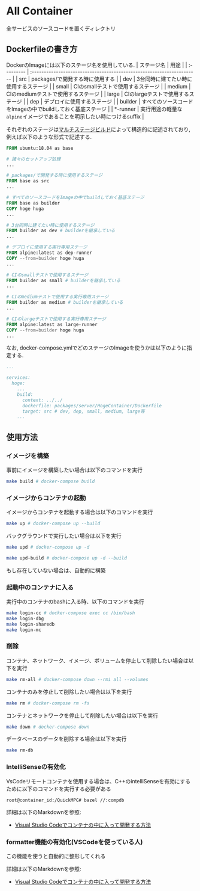 All Container
====
全サービスのソースコードを置くディレクトリ

## Dockerfileの書き方
DockerのImageには以下のステージ名を使用している.
| ステージ名 | 用途                                                                   |
| :--------- | :--------------------------------------------------------------------- |
| src        | packages/で開発する時に使用する                                             |
| dev        | 3台同時に建てたい時に使用するステージ                                  |
| small      | CIのsmallテストで使用するステージ                                      |
| medium     | CIのmediumテストで使用するステージ                                     |
| large      | CIのlargeテストで使用するステージ                                      |
| dep        | デプロイに使用するステージ                                             |
| builder    | すべてのソースコードをImageの中でbuildしておく基底ステージ             |
| *-runner   | 実行用途の軽量な`alpine`イメージであることを明示したい時につけるsuffix |

それぞれのステージは[マルチステージビルド](https://matsuand.github.io/docs.docker.jp.onthefly/develop/develop-images/multistage-build/)によって構造的に記述されており,
例えば以下のような形式で記述する.
```Dockerfile
FROM ubuntu:18.04 as base

# 諸々のセットアップ処理
...

# packages/で開発する時に使用するステージ
FROM base as src
...

# すべてのソースコードをImageの中でbuildしておく基底ステージ
FROM base as builder
COPY hoge huga
...

# 3台同時に建てたい時に使用するステージ
FROM builder as dev # builderを継承している
...

# デプロイに使用する実行専用ステージ
FROM alpine:latest as dep-runner
COPY --from=builder hoge huga
...

# CIのsmallテストで使用するステージ
FROM builder as small # builderを継承している
...

# CIのmediumテストで使用する実行専用ステージ
FROM builder as medium # builderを継承している
...

# CIのlargeテストで使用する実行専用ステージ
FROM alpine:latest as large-runner
COPY --from=builder hoge huga
...

```

なお, docker-compose.ymlでどのステージのImageを使うかは以下のように指定する.
```yaml
...

services:
  hoge:
    ...
    build:
      context: ../../
      dockerfile: packages/server/HogeContainer/Dockerfile
      target: src # dev, dep, small, medium, large等
    ...
```

## 使用方法

### イメージを構築
事前にイメージを構築したい場合は以下のコマンドを実行
```bash
make build # docker-compose build
```

### イメージからコンテナの起動
イメージからコンテナを起動する場合は以下のコマンドを実行
```bash
make up # docker-compose up --build
```
バックグラウンドで実行したい場合は以下を実行
```bash
make upd # docker-compose up -d
```
```bash
make upd-build # docker-compose up -d --build
```
もし存在していない場合は、自動的に構築

### 起動中のコンテナに入る
実行中のコンテナのbashに入る時、以下のコマンドを実行
```bash
make login-cc # docker-compose exec cc /bin/bash
make login-dbg
make login-sharedb
make login-mc
```

### 削除
コンテナ、ネットワーク、イメージ、ボリュームを停止して削除したい場合は以下を実行
```bash
make rm-all # docker-compose down --rmi all --volumes
```

コンテナのみを停止して削除したい場合は以下を実行
```bash
make rm # docker-compose rm -fs
```

コンテナとネットワークを停止して削除したい場合は以下を実行
```bash
make down # docker-compose down
```

データベースのデータを削除する場合は以下を実行
```bash
make rm-db
```


### IntelliSenseの有効化
VsCodeリモートコンテナを使用する場合は、C++のintelliSenseを有効にするために以下のコマンドを実行する必要がある

```console
root@container_id:/QuickMPC# bazel //:compdb
```

詳細は以下のMarkdownを参照:
- [Visual Studio Codeでコンテナの中に入って開発する方法](/Docs/how-to-develop-with-vscode.md#例-intellisense)
### formatter機能の有効化(VSCodeを使っている人)
この機能を使うと自動的に整形してくれる

詳細は以下のMarkdownを参照:
- [Visual Studio Codeでコンテナの中に入って開発する方法](/Docs/how-to-develop-with-vscode.md)

